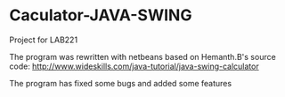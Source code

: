 # Caculator-JAVA-SWING
Project for LAB221

The program was rewritten with netbeans based on Hemanth.B's source code:
http://www.wideskills.com/java-tutorial/java-swing-calculator

The program has fixed some bugs and added some features
